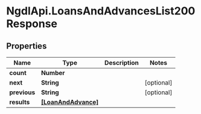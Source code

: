 # NgdlApi.LoansAndAdvancesList200Response

## Properties

Name | Type | Description | Notes
------------ | ------------- | ------------- | -------------
**count** | **Number** |  | 
**next** | **String** |  | [optional] 
**previous** | **String** |  | [optional] 
**results** | [**[LoanAndAdvance]**](LoanAndAdvance.md) |  | 


